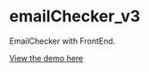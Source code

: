 # emailChecker_v3
EmailChecker with FrontEnd.


 [View the demo here](https://pure-ocean-76512.herokuapp.com/)
 
